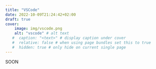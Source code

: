 ```yaml
---
title: "VSCode"
date: 2022-10-09T21:24:42+02:00
draft: true
cover:
    image: img/vscode.png
    alt: "vscode" # alt text
   #  caption: "<text>" # display caption under cover
   #  relative: false # when using page bundles set this to true
   #  hidden: true # only hide on current single page
---
```

SOON